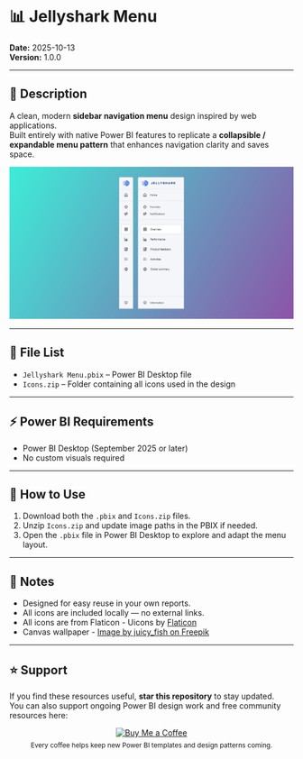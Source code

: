 # 📊 Jellyshark Menu

**Date:** 2025-10-13  
**Version:** 1.0.0

---

## 📝 Description

A clean, modern **sidebar navigation menu** design inspired by web applications.  
Built entirely with native Power BI features to replicate a **collapsible / expandable menu pattern** that enhances navigation clarity and saves space.

![Preview](../../Images/Jellyshark%20Menu.png)

---

## 📂 File List

- `Jellyshark Menu.pbix` – Power BI Desktop file  
- `Icons.zip` – Folder containing all icons used in the design

---

## ⚡ Power BI Requirements

- Power BI Desktop (September 2025 or later)  
- No custom visuals required

---

## 🧭 How to Use

1. Download both the `.pbix` and `Icons.zip` files.  
2. Unzip `Icons.zip` and update image paths in the PBIX if needed.  
3. Open the `.pbix` file in Power BI Desktop to explore and adapt the menu layout.

---

## 📝 Notes

- Designed for easy reuse in your own reports.  
- All icons are included locally — no external links.  
- All icons are from Flaticon - Uicons by <a href="https://www.flaticon.com/uicons">Flaticon</a>
- Canvas wallpaper - <a href="https://www.freepik.com/free-vector/green-purple-gradient-background_43181516.htm#fromView=keyword&page=1&position=14&uuid=2387d2fc-9b0b-4e96-a2c4-e41663e0f796&query=Ombre">Image by juicy_fish on Freepik</a>

---

## ⭐ Support

If you find these resources useful, **star this repository** to stay updated.  
You can also support ongoing Power BI design work and free community resources here:

<p align="center">
  <a href="https://buymeacoffee.com/doccrs" target="_blank">
    <img src="https://cdn.buymeacoffee.com/buttons/v2/default-yellow.png" alt="Buy Me a Coffee" height="50" width="210" />
  </a>
  <br>
  <sub>Every coffee helps keep new Power BI templates and design patterns coming.</sub>
</p>